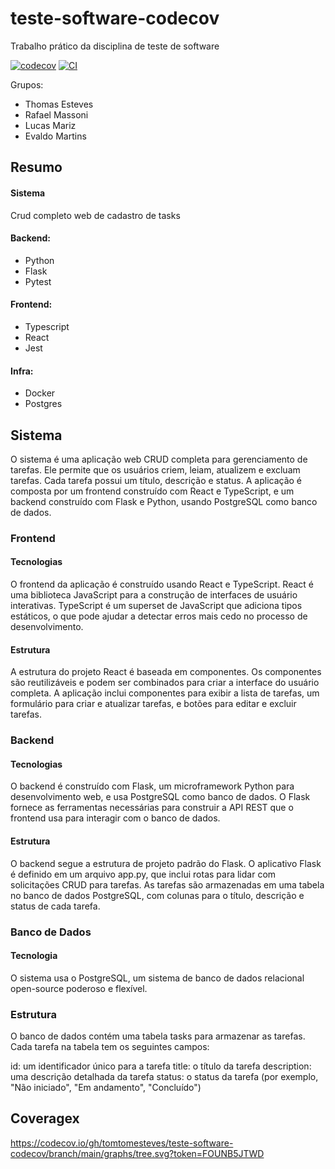 # teste-software-codecov
Trabalho prático da disciplina de teste de software

[![codecov](https://codecov.io/gh/tomtomesteves/teste-software-codecov/branch/main/graph/badge.svg?token=FOUNB5JTWD)](https://codecov.io/gh/tomtomesteves/teste-software-codecov)
[![CI](https://github.com/tomtomesteves/teste-software-codecov/actions/workflows/blank.yml/badge.svg?branch=main)](https://github.com/tomtomesteves/teste-software-codecov/actions/workflows/blank.yml)

Grupos:
- Thomas Esteves
- Rafael Massoni
- Lucas Mariz
- Evaldo Martins

## Resumo

#### Sistema
Crud completo web de cadastro de tasks

#### Backend:
- Python
- Flask
- Pytest

#### Frontend:
- Typescript
- React
- Jest

#### Infra:
- Docker
- Postgres

## Sistema

O sistema é uma aplicação web CRUD completa para gerenciamento de tarefas. Ele permite que os usuários criem, leiam, atualizem e excluam tarefas. Cada tarefa possui um título, descrição e status. A aplicação é composta por um frontend construído com React e TypeScript, e um backend construído com Flask e Python, usando PostgreSQL como banco de dados.

### Frontend
#### Tecnologias
O frontend da aplicação é construído usando React e TypeScript. React é uma biblioteca JavaScript para a construção de interfaces de usuário interativas. TypeScript é um superset de JavaScript que adiciona tipos estáticos, o que pode ajudar a detectar erros mais cedo no processo de desenvolvimento.

#### Estrutura
A estrutura do projeto React é baseada em componentes. Os componentes são reutilizáveis e podem ser combinados para criar a interface do usuário completa. A aplicação inclui componentes para exibir a lista de tarefas, um formulário para criar e atualizar tarefas, e botões para editar e excluir tarefas.

### Backend
#### Tecnologias
O backend é construído com Flask, um microframework Python para desenvolvimento web, e usa PostgreSQL como banco de dados. O Flask fornece as ferramentas necessárias para construir a API REST que o frontend usa para interagir com o banco de dados.

#### Estrutura
O backend segue a estrutura de projeto padrão do Flask. O aplicativo Flask é definido em um arquivo app.py, que inclui rotas para lidar com solicitações CRUD para tarefas. As tarefas são armazenadas em uma tabela no banco de dados PostgreSQL, com colunas para o título, descrição e status de cada tarefa.

### Banco de Dados
#### Tecnologia
O sistema usa o PostgreSQL, um sistema de banco de dados relacional open-source poderoso e flexível.

### Estrutura
O banco de dados contém uma tabela tasks para armazenar as tarefas. Cada tarefa na tabela tem os seguintes campos:

id: um identificador único para a tarefa
title: o título da tarefa
description: uma descrição detalhada da tarefa
status: o status da tarefa (por exemplo, "Não iniciado", "Em andamento", "Concluído")


## Coveragex
https://codecov.io/gh/tomtomesteves/teste-software-codecov/branch/main/graphs/tree.svg?token=FOUNB5JTWD
